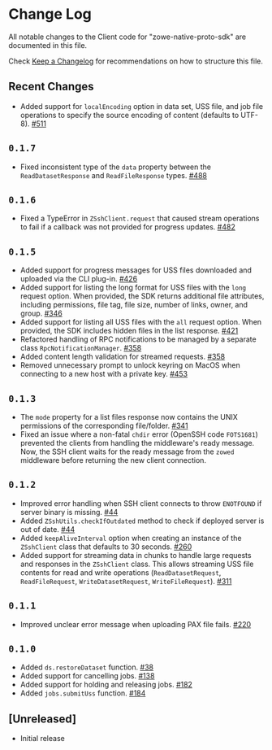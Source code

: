 # Change Log

All notable changes to the Client code for "zowe-native-proto-sdk" are documented in this file.

Check [Keep a Changelog](http://keepachangelog.com/) for recommendations on how to structure this file.

## Recent Changes

- Added support for `localEncoding` option in data set, USS file, and job file operations to specify the source encoding of content (defaults to UTF-8). [#511](https://github.com/zowe/zowe-native-proto/issues/511)

## `0.1.7`

- Fixed inconsistent type of the `data` property between the `ReadDatasetResponse` and `ReadFileResponse` types. [#488](https://github.com/zowe/zowe-native-proto/pull/488)

## `0.1.6`

- Fixed a TypeError in `ZSshClient.request` that caused stream operations to fail if a callback was not provided for progress updates. [#482](https://github.com/zowe/zowe-native-proto/issues/482)

## `0.1.5`

- Added support for progress messages for USS files downloaded and uploaded via the CLI plug-in. [#426](https://github.com/zowe/zowe-native-proto/pull/426)
- Added support for listing the long format for USS files with the `long` request option. When provided, the SDK returns additional file attributes, including permissions, file tag, file size, number of links, owner, and group. [#346](https://github.com/zowe/zowe-native-proto/issues/346)
- Added support for listing all USS files with the `all` request option. When provided, the SDK includes hidden files in the list response. [#421](https://github.com/zowe/zowe-native-proto/pull/421)
- Refactored handling of RPC notifications to be managed by a separate class `RpcNotificationManager`. [#358](https://github.com/zowe/zowe-native-proto/pull/358)
- Added content length validation for streamed requests. [#358](https://github.com/zowe/zowe-native-proto/pull/358)
- Removed unnecessary prompt to unlock keyring on MacOS when connecting to a new host with a private key. [#453](https://github.com/zowe/zowe-native-proto/issues/453)

## `0.1.3`

- The `mode` property for a list files response now contains the UNIX permissions of the corresponding file/folder. [#341](https://github.com/zowe/zowe-native-proto/pull/341)
- Fixed an issue where a non-fatal `chdir` error (OpenSSH code `FOTS1681`) prevented the clients from handling the middleware's ready message. Now, the SSH client waits for the ready message from the `zowed` middleware before returning the new client connection.

## `0.1.2`

- Improved error handling when SSH client connects to throw `ENOTFOUND` if server binary is missing. [#44](https://github.com/zowe/zowe-native-proto/issues/44)
- Added `ZSshUtils.checkIfOutdated` method to check if deployed server is out of date. [#44](https://github.com/zowe/zowe-native-proto/issues/44)
- Added `keepAliveInterval` option when creating an instance of the `ZSshClient` class that defaults to 30 seconds. [#260](https://github.com/zowe/zowe-native-proto/issues/260)
- Added support for streaming data in chunks to handle large requests and responses in the `ZSshClient` class. This allows streaming USS file contents for read and write operations (`ReadDatasetRequest`, `ReadFileRequest`, `WriteDatasetRequest`, `WriteFileRequest`). [#311](https://github.com/zowe/zowe-native-proto/pull/311)

## `0.1.1`

- Improved unclear error message when uploading PAX file fails. [#220](https://github.com/zowe/zowe-native-proto/pull/220)

## `0.1.0`

- Added `ds.restoreDataset` function. [#38](https://github.com/zowe/zowe-native-proto/pull/38)
- Added support for cancelling jobs. [#138](https://github.com/zowe/zowe-native-proto/pull/138)
- Added support for holding and releasing jobs. [#182](https://github.com/zowe/zowe-native-proto/pull/182)
- Added `jobs.submitUss` function. [#184](https://github.com/zowe/zowe-native-proto/pull/184)

## [Unreleased]

- Initial release
